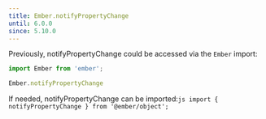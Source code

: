 ```yaml
---
title: Ember.notifyPropertyChange
until: 6.0.0
since: 5.10.0
---
```



Previously, notifyPropertyChange could be accessed via the `Ember` import:
```js
import Ember from 'ember';

Ember.notifyPropertyChange
```

 If needed, notifyPropertyChange can be imported:```js
import { notifyPropertyChange } from '@ember/object';```
